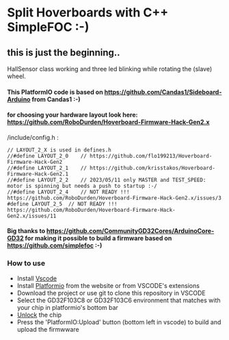 # Split Hoverboards with C++ SimpleFOC :-)
## this is just the beginning.. 
HallSensor class working and three led blinking while rotating the (slave) wheel.

#### This PlatformIO code is based on https://github.com/Candas1/Sideboard-Arduino from Candas1 :-)

#### for choosing your hardware layout look here: https://github.com/RoboDurden/Hoverboard-Firmware-Hack-Gen2.x
/include/config.h :
```
// LAYOUT_2_X is used in defines.h
//#define LAYOUT_2_0	// https://github.com/flo199213/Hoverboard-Firmware-Hack-Gen2
//#define LAYOUT_2_1	// https://github.com/krisstakos/Hoverboard-Firmware-Hack-Gen2.1
//#define LAYOUT_2_2	// 2023/05/11 only MASTER and TEST_SPEED: motor is spinning but needs a push to startup :-/
//#define LAYOUT_2_4	// NOT READY !!! https://github.com/RoboDurden/Hoverboard-Firmware-Hack-Gen2.x/issues/3
#define LAYOUT_2_5	// NOT READY !!! https://github.com/RoboDurden/Hoverboard-Firmware-Hack-Gen2.x/issues/11
```

#### Big thanks to https://github.com/CommunityGD32Cores/ArduinoCore-GD32 for making it possible to build a firmware based on https://github.com/simplefoc :-)

### How to use
* Install [Vscode](https://code.visualstudio.com/download)
* Install [Platformio](https://platformio.org/platformio-ide) from the website or from VSCODE's extensions
* Download the project or use git to clone this repository in VSCODE
* Select the GD32F103C8 or GD32F103C6 environment that matches with your chip in platformio's bottom bar
*  [Unlock](https://github.com/EFeru/hoverboard-firmware-hack-FOC/wiki/How-to-Unlock-MCU-Flash) the chip
* Press the 'PlatformIO:Upload' button (bottom left in vscode) to build and upload the firmwware

